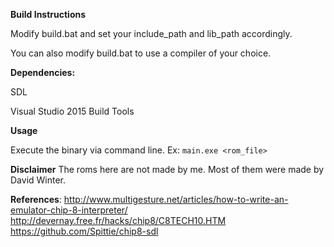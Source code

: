**Build Instructions**

Modify build.bat and set your include_path and lib_path accordingly.

You can also modify build.bat to use a compiler of your choice.

**Dependencies:**

SDL

Visual Studio 2015 Build Tools

**Usage**

Execute the binary via command line. Ex: `main.exe <rom_file>`

**Disclaimer**
The roms here are not made by me. Most of them were made by David Winter.

**References**:
http://www.multigesture.net/articles/how-to-write-an-emulator-chip-8-interpreter/
http://devernay.free.fr/hacks/chip8/C8TECH10.HTM
https://github.com/Spittie/chip8-sdl